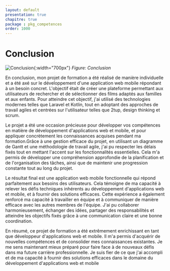 ```yaml
---
layout: default
presentation: true
chapitre: true
package : pkg_competences
order: 1000
---
```


# Conclusion

![Conclusion](/soli-lms/pkg_competences/conclusion/images/conclusion.png){:width="700px"}
*Figure: Conclusion*

<!-- note -->
 
En conclusion, mon projet de formation a été réalisé de manière individuelle et a été axé sur le développement d'une application web mobile répondant à un besoin concret. L'objectif était de créer une plateforme permettant aux utilisateurs de rechercher et de sélectionner des films adaptés aux familles et aux enfants. Pour atteindre cet objectif, j'ai utilisé des technologies modernes telles que Laravel et Kotlin, tout en adoptant des approches de travail agiles et centrées sur l'utilisateur telles que 2tup, design thinking et scrum.

Le projet a été une occasion précieuse pour développer vos compétences en matière de développement d'applications web et mobile, et pour appliquer concrètement les connaissances acquises pendant ma formation.Grâce à une gestion efficace du projet, en utilisant un diagramme de Gantt et une méthodologie de travail agile, j'ai pu respecter les délais fixés tout en mettant l'accent sur les fonctionnalités essentielles. Cela m'a permis de développer une compréhension approfondie de la planification et de l'organisation des tâches, ainsi que de maintenir une progression constante tout au long du projet.

Le résultat final est une application web mobile fonctionnelle qui répond parfaitement aux besoins des utilisateurs. Cela témoigne de ma capacité à relever les défis techniques inhérents au développement d'applications web et mobile, et à fournir des solutions efficaces. Cette expérience a également renforcé ma capacité à travailler en équipe et à communiquer de manière efficace avec les autres membres de l'équipe. J'ai pu collaborer harmonieusement, échanger des idées, partager des responsabilités et atteindre les objectifs fixés grâce à une communication claire et une bonne coordination.

En résumé, ce projet de formation a été extrêmement enrichissant en tant que développeur d'applications web et mobile. Il m'a permis d'acquérir de nouvelles compétences et de consolider mes connaissances existantes. Je me sens maintenant mieux préparé pour faire face à de nouveaux défis dans ma future carrière professionnelle. Je suis fier de ce que j'ai accompli et de ma capacité à fournir des solutions efficaces dans le domaine du développement d'applications web et mobile
